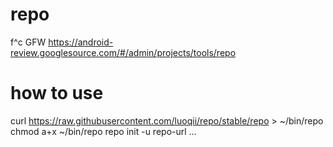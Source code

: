# repo
f^c GFW https://android-review.googlesource.com/#/admin/projects/tools/repo


# how to use
curl https://raw.githubusercontent.com/luoqii/repo/stable/repo > ~/bin/repo
chmod a+x ~/bin/repo
repo init -u repo-url
... 

